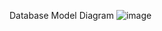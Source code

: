 Database Model Diagram
![image](https://github.com/VAsl0g/MyGraduateWork/assets/55882842/56095fbc-12a1-4ab7-a5bc-bd5f30592bab)
